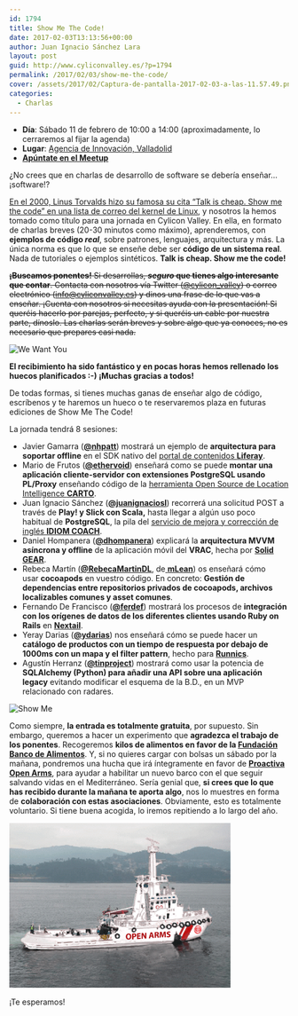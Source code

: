 ```yaml
---
id: 1794
title: Show Me The Code!
date: 2017-02-03T13:13:56+00:00
author: Juan Ignacio Sánchez Lara
layout: post
guid: http://www.cyliconvalley.es/?p=1794
permalink: /2017/02/03/show-me-the-code/
cover: /assets/2017/02/Captura-de-pantalla-2017-02-03-a-las-11.57.49.png
categories:
  - Charlas
---
```

  * **Día**: Sábado 11 de febrero de 10:00 a 14:00 (aproximadamente, lo cerraremos al fijar la agenda)
  * **Lugar**: <a href="https://www.google.es/maps/place/Agencia+de+Innovaci%C3%B3n/@41.618862,-4.747401,17z/data=!3m1!4b1!4m2!3m1!1s0xd476cde13c9d9df:0xc54421ea5d686678" target="_blank">Agencia de Innovación, Valladolid</a>
  * [**Apúntate en el Meetup**](https://www.meetup.com/es-ES/Cylicon-Valley/events/237425288/?rv=co1)

¿No crees que en charlas de desarrollo de software se debería enseñar&#8230; ¡software!?

[En el 2000, Linus Torvalds hizo su famosa su cita &#8220;Talk is cheap. Show me the code&#8221; en una lista de correo del kernel de Linux](https://lkml.org/lkml/2000/8/25/132), y nosotros la hemos tomado como título para una jornada en Cylicon Valley. En ella, en formato de charlas breves (20-30 minutos como máximo), aprenderemos, con **ejemplos de código _real_**, sobre patrones, lenguajes, arquitectura y más. La única norma es que lo que se enseñe debe ser **código de un sistema real**. Nada de tutoriales o ejemplos sintéticos. **Talk is cheap. Show me the code!**

<del><strong>¡Buscamos ponentes!</strong> Si desarrollas, <strong><em>seguro</em> que tienes algo interesante que contar</strong>. Contacta con nosotros vía Twitter (<a href="https://twitter.com/cylicon_valley">@cylicon_valley</a>) o correo electrónico (<a href="mailto:info@cyliconvalley.es">info@cyliconvalley.es</a>) y dinos una frase de lo que vas a enseñar. ¡Cuenta con nosotros si necesitas ayuda con la presentación! Si queréis hacerlo por parejas, perfecto, y si queréis un cable por nuestra parte, dínoslo. Las charlas serán breves y sobre algo que ya conoces, no es necesario que prepares casi nada.</del>

<img class="aligncenter" src="https://i.imgflip.com/1iw4j8.jpg" alt="We Want You" width="500" height="671" />

**El recibimiento ha sido fantástico y en pocas horas hemos rellenado los huecos planificados :-) ¡Muchas gracias a todos!**

De todas formas, si tienes muchas ganas de enseñar algo de código, escríbenos y te haremos un hueco o te reservaremos plaza en futuras ediciones de Show Me The Code!

La jornada tendrá 8 sesiones:

  * Javier Gamarra (**[@nhpatt](https://twitter.com/nhpatt)**) mostrará un ejemplo de **arquitectura para soportar offline** en el SDK nativo del [portal de contenidos **Liferay**](https://www.liferay.com/es/home).
  * Mario de Frutos (**[@ethervoid](https://twitter.com/ethervoid)**) enseñará como se puede **montar una aplicación cliente-servidor con extensiones PostgreSQL usando PL/Proxy** enseñando código de la [herramienta Open Source de Location Intelligence **CARTO**](https://carto.com/).
  * Juan Ignacio Sánchez (**[@juanignaciosl](https://twitter.com/juanignaciosl)**) recorrerá una solicitud POST a través de **Play! y Slick con Scala,** hasta llegar a algún uso poco habitual de **PostgreSQL**, la pila del [servicio de mejora y corrección de inglés **IDIOM COACH**](https://idiomcoach.com/).
  * Daniel Hompanera (**[@dhompanera](https://twitter.com/dhompanera)**) explicará la **arquitectura MVVM asíncrona y offline** de la aplicación móvil del **VRAC**, hecha por [**Solid GEAR**](https://solidgeargroup.com/).
  * Rebeca Martín (**[@RebecaMartinDL](https://twitter.com/RebecaMartinDL)**, de[ **mLean**](https://m-lean.com/)) os enseñará cómo usar **cocoapods** en vuestro código. En concreto: **Gestión de dependencias entre repositorios privados de cocoapods, archivos localizables comunes y asset comunes**.
  * Fernando De Francisco (<a class="twitter-atreply pretty-link js-nav" dir="ltr" href="https://twitter.com/ferdef" data-mentioned-user-id="96740046"><b>@ferdef</b></a>) mostrará los procesos de **integración con los orígenes de datos de los diferentes clientes usando Ruby on Rails** en **[Nextail](http://nextail.co/)**.
  * Yeray Darias (**[@ydarias](https://twitter.com/ydarias)**) nos enseñará cómo se puede hacer un **catálogo de productos con un tiempo de respuesta por debajo de 1000ms con un mapa y el filter pattern**, hecho para **[Runnics](https://www.runnics.com/)**.
  * Agustín Herranz (**[@tinproject](https://twitter.com/tinproject)**) mostrará como usar la potencia de **SQLAlchemy (Python) para añadir una API sobre una aplicación legacy** evitando modificar el esquema de la B.D., en un MVP relacionado con radares.

<img class="aligncenter" src="http://leonardoflores.net/3345/wp-content/uploads/sites/15/2015/11/post-38723-Morpheus-show-me-gif-Imgur-KFiG.gif" alt="Show Me" width="400" height="200" />

Como siempre, **la entrada es totalmente gratuita**, por supuesto. Sin embargo, queremos a hacer un experimento que **agradezca el trabajo de los ponentes**. Recogeremos **kilos de alimentos en favor de la [Fundación Banco de Alimentos](https://www.bancodealimentosdevalladolid.es/)**. Y, si no quieres cargar con bolsas un sábado por la mañana, pondremos una hucha que irá íntegramente en favor de **[Proactiva Open Arms](https://www.proactivaopenarms.org/es)**, para ayudar a habilitar un nuevo barco con el que seguir salvando vidas en el Mediterráneo. Sería genial que, **si crees que lo que has recibido durante la mañana te aporta algo**, nos lo muestres en forma de **colaboración con estas asociaciones**. Obviamente, esto es totalmente voluntario. Si tiene buena acogida, lo iremos repitiendo a lo largo del año.

[<img class="aligncenter wp-image-1817" src="/assets/2017/02/openarms.png" alt="Proactiva Open Arms" width="399" height="297" />](/assets/2017/02/openarms.png)

¡Te esperamos!